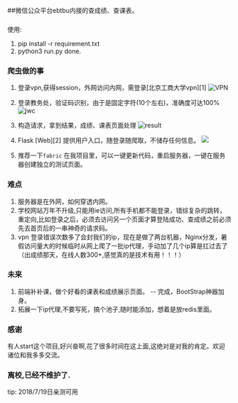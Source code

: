 
##微信公众平台ebtbu内接的查成绩、查课表。

###
使用: 
1. pip install -r requirement.txt
2. python3 run.py
done.


### 爬虫做的事

1. 登录vpn,获得session，外网访问内网，需登录[北京工商大学vpn][1]
![VPN](http://ww3.sinaimg.cn/thumbnail/ce3f70bajw1f58jbvw18vj20g80b0jrz.jpg)

2. 登录教务处，验证码识别，由于是固定字符(10个左右)，准确度可达100%
![jwc](http://ww3.sinaimg.cn/thumbnail/ce3f70bajw1f58jd9l988j20bq0b8t9z.jpg)

3. 构造请求，拿到结果，成绩、课表页面处理
![result](http://ww2.sinaimg.cn/thumbnail/ce3f70bajw1f58jf5shsfj21kw0f8qa3.jpg)

4. Flask [Web][2] 提供用户入口，随登录随爬取，不储存任何信息。
![](http://ww3.sinaimg.cn/thumbnail/ce3f70bajw1f58jl54fr4j21kw0siwjz.jpg)

5. 推荐一下`fabric` 在我项目里，可以一键更新代码，重启服务器，一键在服务器创建独立的测试页面。

### 难点
1. 服务器是在外网，如何穿透内网。
2. 学校网站万年不升级,只能用ie访问,所有手机都不能登录，错综复杂的跳转，重定向,比如登录之后，必须去访问另一个页面才算登陆成功、查成绩之前必须先去首页后的一串神奇的请求码。
3. vpn 登录错误次数多了会封我们的ip，现在是做了两台机器，Nginx分发，暑假访问量大的时候临时从网上爬了一批ip代理，手动加了几个ip算是扛过去了（出成绩那天，在线人数300+,感觉真的是技术有用！！！）

### 未来
1. 前端补补课，做个好看的课表和成绩展示页面。 -- 完成，BootStrap神器加身。
2. 拓展一下ip代理,不要写死，搞个池子,随时能添加，想着是放redis里面。

### 感谢
有人start这个项目,好兴奋啊,花了很多时间在这上面,这绝对是对我的肯定。欢迎诸位和我多多交流。

### 离校,已经不维护了.
tip: 2018/7/19日亲测可用
